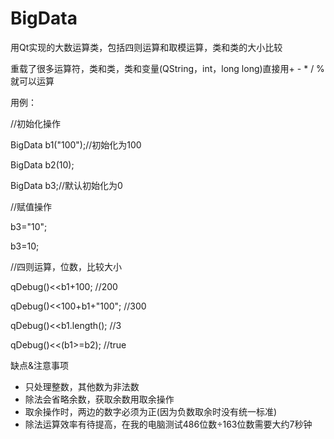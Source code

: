 # BigData
用Qt实现的大数运算类，包括四则运算和取模运算，类和类的大小比较

重载了很多运算符，类和类，类和变量(QString，int，long long)直接用+ - * / %就可以运算
	 
用例：

//初始化操作

BigData b1("100");//初始化为100

BigData b2(10);

BigData b3;//默认初始化为0


//赋值操作

b3="10"; 

b3=10;


//四则运算，位数，比较大小

qDebug()<<b1+100; //200

qDebug()<<100+b1+"100"; //300

qDebug()<<b1.length(); //3

qDebug()<<(b1>=b2); //true


缺点&注意事项
 * 只处理整数，其他数为非法数
 * 除法会省略余数，获取余数用取余操作
 * 取余操作时，两边的数字必须为正(因为负数取余时没有统一标准)
 * 除法运算效率有待提高，在我的电脑测试486位数÷163位数需要大约7秒钟
